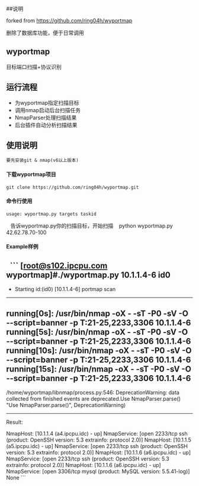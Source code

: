 ##说明

forked  from https://github.com/ring04h/wyportmap

删除了数据库功能，便于日常调用

## wyportmap
目标端口扫描+协议识别

运行流程
-----------------------------------
* 为wyportmap指定扫描目标
* 调用nmap启动后台扫描任务
* NmapParser处理扫描结果
* 后台插件自动分析扫描结果

使用说明
-----------------------------------
    要先安装git & nmap(v6以上版本) 
    
#### 下载wyportmap项目
    git clone https://github.com/ring04h/wyportmap.git
    
#### 命令行使用
    usage: wyportmap.py targets taskid
    
    告诉wyportmap.py你的扫描目标，开始扫描
    python wyportmap.py 42.62.78.70-100
    
#### Example样例



   ```
    [root@s102.ipcpu.com wyportmap]#./wyportmap.py 10.1.1.4-6 id0
--------------------------------------------------
* Starting id:(id0) [10.1.1.4-6] portmap scan
--------------------------------------------------
running[0s]: /usr/bin/nmap -oX - -sT -P0 -sV -O --script=banner -p T:21-25,2233,3306 10.1.1.4-6
running[5s]: /usr/bin/nmap -oX - -sT -P0 -sV -O --script=banner -p T:21-25,2233,3306 10.1.1.4-6
running[10s]: /usr/bin/nmap -oX - -sT -P0 -sV -O --script=banner -p T:21-25,2233,3306 10.1.1.4-6
running[15s]: /usr/bin/nmap -oX - -sT -P0 -sV -O --script=banner -p T:21-25,2233,3306 10.1.1.4-6
--------------------------------------------------
/home/wyportmap/libnmap/process.py:546: DeprecationWarning: data collected from finished events are deprecated.Use NmapParser.parse()
  "Use NmapParser.parse()", DeprecationWarning)

--------------------------------------------------


Result:


NmapHost: [10.1.1.4 (a4.ipcpu.idc) - up] NmapService: [open 2233/tcp ssh (product: OpenSSH version: 5.3 extrainfo: protocol 2.0)]
NmapHost: [10.1.1.5 (a5.ipcpu.idc) - up] NmapService: [open 2233/tcp ssh (product: OpenSSH version: 5.3 extrainfo: protocol 2.0)]
NmapHost: [10.1.1.6 (a6.ipcpu.idc) - up] NmapService: [open 2233/tcp ssh (product: OpenSSH version: 5.3 extrainfo: protocol 2.0)]
NmapHost: [10.1.1.6 (a6.ipcpu.idc) - up] NmapService: [open 3306/tcp mysql (product: MySQL version: 5.5.41-log)]
None
    ```
    
    
